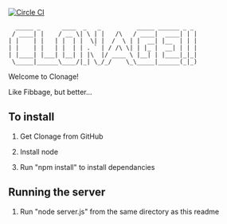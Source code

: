 [![Circle CI](https://circleci.com/gh/DavidThomasSL/intern-project/tree/master.svg?style=svg)](https://circleci.com/gh/DavidThomasSL/intern-project/tree/master)

      _____ _      ____  _   _          _____ ______ _ _ 
     / ____| |    / __ \| \ | |   /\   / ____|  ____| | |
    | |    | |   | |  | |  \| |  /  \ | |  __| |__  | | |
    | |    | |   | |  | | . ` | / /\ \| | |_ |  __| | | |
    | |____| |___| |__| | |\  |/ ____ \ |__| | |____|_|_|
     \_____|______\____/|_| \_/_/    \_\_____|______(_|_)

Welcome to Clonage!

Like Fibbage, but better...

## To install

1) Get Clonage from GitHub

2) Install node

3) Run "npm install" to install dependancies 

## Running the server

1) Run "node server.js" from the same directory as this readme

